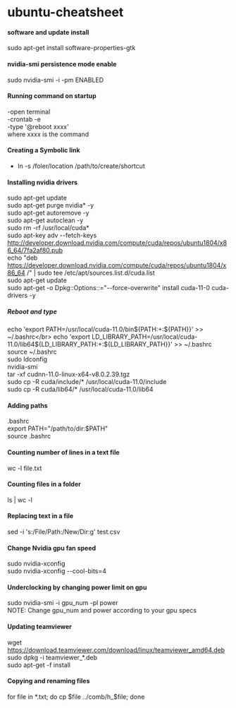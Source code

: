 # ubuntu-cheatsheet

#### software and update install
sudo apt-get install software-properties-gtk

#### nvidia-smi persistence mode enable
sudo nvidia-smi -i <target-gpu> -pm ENABLED

#### Running command on startup
-open terminal</br>
-crontab -e</br>
-type '@reboot xxxx'</br>
where xxxx is the command

#### Creating a Symbolic link
- ln -s /foler/location /path/to/create/shortcut</br>

#### Installing nvidia drivers
sudo apt-get update</br>
sudo apt-get purge nvidia* -y</br>
sudo apt-get autoremove -y</br>
sudo apt-get autoclean -y</br>
sudo rm -rf /usr/local/cuda*</br>
sudo apt-key adv --fetch-keys http://developer.download.nvidia.com/compute/cuda/repos/ubuntu1804/x86_64/7fa2af80.pub </br>
echo "deb https://developer.download.nvidia.com/compute/cuda/repos/ubuntu1804/x86_64 /" | sudo tee /etc/apt/sources.list.d/cuda.list</br>
sudo apt-get update</br>
sudo apt-get -o Dpkg::Options::="--force-overwrite" install cuda-11-0 cuda-drivers -y</br>
##### Reboot and type</br>
echo 'export PATH=/usr/local/cuda-11.0/bin${PATH:+:${PATH}}' >> ~/.bashrc</br>
echo 'export LD_LIBRARY_PATH=/usr/local/cuda-11.0/lib64${LD_LIBRARY_PATH:+:${LD_LIBRARY_PATH}}' >> ~/.bashrc</br>
source ~/.bashrc</br>
sudo ldconfig</br>
nvidia-smi</br>
tar -xf cudnn-11.0-linux-x64-v8.0.2.39.tgz</br>
sudo cp -R cuda/include/* /usr/local/cuda-11.0/include</br>
sudo cp -R cuda/lib64/* /usr/local/cuda-11.0/lib64</br>

#### Adding paths
.bashrc</br>
export PATH="/path/to/dir:$PATH"</br>
source .bashrc</br>

#### Counting number of lines in a text file
wc -l file.txt</br>

#### Counting files in a folder
ls | wc -l

#### Replacing text in a file
sed -i 's:/File/Path:/New/Dir:g' test.csv

#### Change Nvidia gpu fan speed
sudo nvidia-xconfig </br>
sudo nvidia-xconfig --cool-bits=4

#### Underclocking by changing power limit on gpu
sudo nvidia-smi -i gpu_num -pl power </br>
NOTE: Change gpu_num and power according to your gpu specs

#### Updating teamviewer
wget https://download.teamviewer.com/download/linux/teamviewer_amd64.deb </br>
sudo dpkg -i teamviewer_*.deb </br>
sudo apt-get -f install

#### Copying and renaming files
for file in *.txt; do cp $file ../comb/h_$file; done
